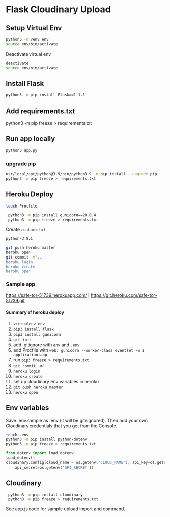 # Flask Cloudinary Upload

## Setup Virtual Env

```bash
python3 -m venv env
source env/bin/activate
```

Deactivate virtual env

```bash
deactivate
source env/bin/activate
```

## Install Flask

```bash
python3 -m pip install Flask==1.1.1
```

## Add requirements.txt

python3 -m pip freeze > requirements.txt

## Run app locally

```bash
python3 app.py 
```
### upgrade pip

```bash
usr/local/opt/python@3.9/bin/python3.9 -m pip install --upgrade pip
python3 -m pip freeze > requirements.txt
```

## Heroku Deploy

```bash
touch Procfile
```

```bash
 python3 -m pip install gunicorn==20.0.4
 python3 -m pip freeze > requirements.txt
 ```

 Create `runtime.txt`

 ```bash
 python-3.8.1
 ```

 ```bash
git push heroku master
heroku open
git commit -m"...
heroku login
heroku create
heroku open
 ``` 

### Sample app
https://safe-tor-51739.herokuapp.com/ | https://git.heroku.com/safe-tor-51739.git

#### Summary of heroku deploy

1. `virtualenv env`
1. `pip3 install flask`
1. `pip3 install gunicorn`
1. `git init`
1. add .gitignore with `env` and `.env`
1. add Procfile with `web: gunicorn --worker-class eventlet -w 1  application:app`
1. run `pip3 freeze > requirements.txt`
1. `git commit -m"...`
1. `heroku login`
1. `heroku create`
1. set up cloudinary env variables in heroku
1. `git push heroku master`
1. `heroku open`

## Env variables
Save .env.sample as .env (it will be gitnignored). Then add your own Cloudinary credentials that you get from the Console.

```bash
touch .env
python3 -m pip install python-dotenv
python3 -m pip freeze > requirements.txt
```

```python
from dotenv import load_dotenv
load_dotenv()
cloudinary.config(cloud_name = os.getenv('CLOUD_NAME'), api_key=os.getenv('API_KEY'), 
    api_secret=os.getenv('API_SECRET'))
```

## Cloudinary

```bash
 python3 -m pip install cloudinary
 python3 -m pip freeze > requirements.txt
 ````

 See app.js code for sample upload import and command.